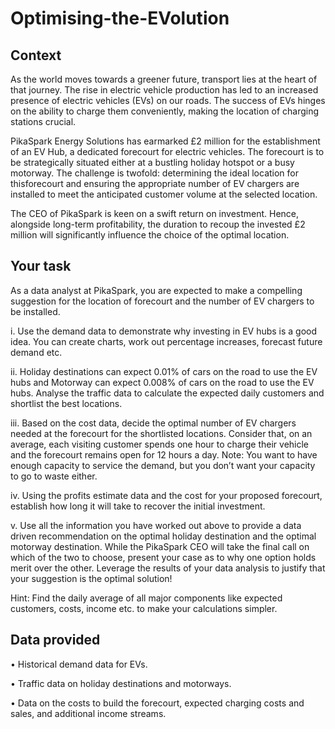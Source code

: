 # Optimising-the-EVolution
## Context
As the world moves towards a greener future, transport lies at the heart of that journey. The rise in 
electric vehicle production has led to an increased presence of electric vehicles (EVs) on our roads. 
The success of EVs hinges on the ability to charge them conveniently, making the location of charging 
stations crucial.

PikaSpark Energy Solutions has earmarked £2 million for the establishment of an EV Hub, a dedicated 
forecourt for electric vehicles. The forecourt is to be strategically situated either at a bustling holiday 
hotspot or a busy motorway. The challenge is twofold: determining the ideal location for thisforecourt 
and ensuring the appropriate number of EV chargers are installed to meet the anticipated customer 
volume at the selected location.

The CEO of PikaSpark is keen on a swift return on investment. Hence, alongside long-term profitability, 
the duration to recoup the invested £2 million will significantly influence the choice of the optimal 
location.

## Your task
As a data analyst at PikaSpark, you are expected to make a compelling suggestion for the location of 
forecourt and the number of EV chargers to be installed.

i. Use the demand data to demonstrate why investing in EV hubs is a good idea. You can 
create charts, work out percentage increases, forecast future demand etc.

ii. Holiday destinations can expect 0.01% of cars on the road to use the EV hubs and Motorway 
can expect 0.008% of cars on the road to use the EV hubs. Analyse the traffic data to 
calculate the expected daily customers and shortlist the best locations.

iii. Based on the cost data, decide the optimal number of EV chargers needed at the forecourt
for the shortlisted locations. Consider that, on an average, each visiting customer spends 
one hour to charge their vehicle and the forecourt remains open for 12 hours a day. 
Note: You want to have enough capacity to service the demand, but you don’t want your 
capacity to go to waste either.

iv. Using the profits estimate data and the cost for your proposed forecourt, establish how long 
it will take to recover the initial investment.

v. Use all the information you have worked out above to provide a data driven recommendation 
on the optimal holiday destination and the optimal motorway destination. While the PikaSpark 
CEO will take the final call on which of the two to choose, present your case as to why one 
option holds merit over the other. Leverage the results of your data analysis to justify that your 
suggestion is the optimal solution!

Hint: Find the daily average of all major components like expected customers, costs, income 
etc. to make your calculations simpler.

## Data provided
• Historical demand data for EVs.

• Traffic data on holiday destinations and motorways. 

• Data on the costs to build the forecourt, expected charging costs and sales, and additional 
income streams.
